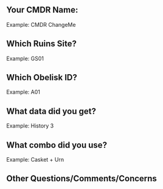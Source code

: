 ## Your CMDR Name: 
Example: CMDR ChangeMe

## Which Ruins Site? 
Example: GS01

## Which Obelisk ID? 
Example: A01

## What data did you get? 
Example: History 3

## What combo did you use? 
Example: Casket + Urn

## Other Questions/Comments/Concerns

